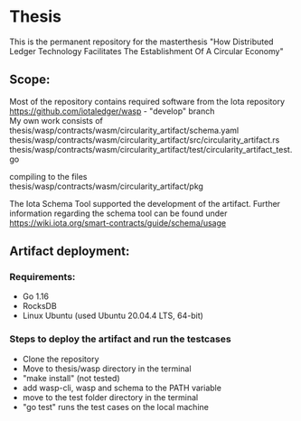 # Thesis
This is the permanent repository for the masterthesis "How Distributed Ledger Technology Facilitates The Establishment Of A Circular Economy"

## Scope:
Most of the repository contains required software from the Iota repository https://github.com/iotaledger/wasp - "develop" branch  
My own work consists of  
thesis/wasp/contracts/wasm/circularity_artifact/schema.yaml  
thesis/wasp/contracts/wasm/circularity_artifact/src/circularity_artifact.rs  
thesis/wasp/contracts/wasm/circularity_artifact/test/circularity_artifact_test.go  
  
compiling to the files  
thesis/wasp/contracts/wasm/circularity_artifact/pkg  

The Iota Schema Tool supported the development of the artifact. Further information regarding the schema tool can be found under https://wiki.iota.org/smart-contracts/guide/schema/usage  

## Artifact deployment:
### Requirements:
- Go 1.16
- RocksDB
- Linux Ubuntu (used Ubuntu 20.04.4 LTS, 64-bit)

### Steps to deploy the artifact and run the testcases
- Clone the repository
- Move to thesis/wasp directory in the terminal
- "make install" (not tested)
- add wasp-cli, wasp and schema to the PATH variable
- move to the test folder directory in the terminal
- "go test" runs the test cases on the local machine
